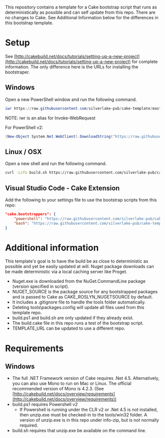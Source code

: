 This repository contains a template for a Cake bootstrap script that runs as deterministically as possible and can self update from this repo.
There are no changes to Cake.  See Additional Information below for the differences in this bootstrap template.

# Setup

See [http://cakebuild.net/docs/tutorials/setting-up-a-new-project](http://cakebuild.net/docs/tutorials/setting-up-a-new-project) 
for complete information.  The only difference here is the URLs for installing the bootstraper.

## Windows
Open a new PowerShell window and run the following command.
```powershell
iwr https://raw.githubusercontent.com/silverlake-pub/cake-template/master/build.ps1 -o build.ps1
```
NOTE: iwr is an alias for Invoke-WebRequest

For PowerShell v2:
```powershell
(New-Object System.Net.WebClient).DownloadString("https://raw.githubusercontent.com/silverlake-pub/cake-template/master/build.ps1") >build.ps1
```

## Linux / OSX
Open a new shell and run the following command.
```bash
curl -Lsfo build.sh https://raw.githubusercontent.com/silverlake-pub/cake-template/master/build.sh
```

## Visual Studio Code - Cake Extension
Add the following to your settings file to use the bootstrap scripts from this repo:
```json
"cake.bootstrappers": {
    "powershell": "https://raw.githubusercontent.com/silverlake-pub/cake-template/master/build.ps1",
    "bash": "https://raw.githubusercontent.com/silverlake-pub/cake-template/master/build.sh"
}
```

# Additional information

This template's goal is to have the build be as close to deterministic as possible and yet be easily updated
at will.  Nuget package downloads can be made deterministic via a local caching server like Proget.

* Nuget.exe is downloaded from the NuGet.CommandLine package (version specified in script).
* NUGET_SOURCE is the package source for any bootstrapped packages and is passed to Cake as CAKE_ROSLYN_NUGETSOURCE by default.
* It includes a .gitignore file to handle the tools folder automatically.
* Deleting tools\packages.config will update all files used from this template repo.
* build.ps1 and build.sh are only updated if they already exist.
* The build.cake file in this repo runs a test of the bootstrap script.
* TEMPLATE_URL can be updated to use a different repo.

# Requirements

## Windows
* The full .NET Framework version of Cake requires .Net 4.5.  Alternatively, you can also use Mono to run on Mac or Linux. 
The official recommended version of Mono is 4.2.3. (See [http://cakebuild.net/docs/overview/requirements](http://cakebuild.net/docs/overview/requirements))
* build.ps1 requires Powershell v2
    * If Powershell is running under the CLR v2 or .Net 4.5 is not installed, then unzip.exe must be checked-in to the
    tools/win32 folder.  A version of unzip.exe is in this repo under info-zip, but is not normally required.
* build.sh requires that unzip.exe be available on the command line.